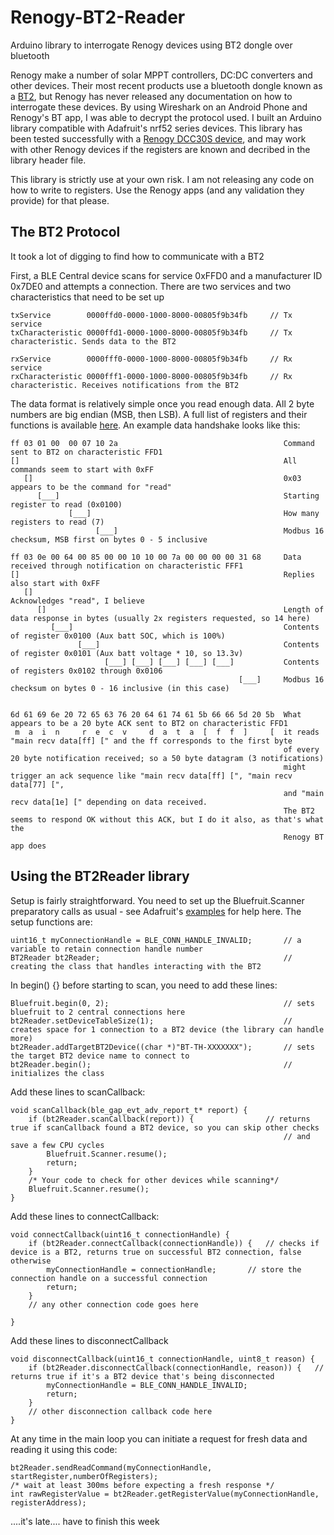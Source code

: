 # Renogy-BT2-Reader
Arduino library to interrogate Renogy devices using BT2 dongle over bluetooth

Renogy make a number of solar MPPT controllers, DC:DC converters and other devices.   Their most recent products use a bluetooth dongle known as a [BT2](https://www.renogy.com/bt-2-bluetooth-module/), but Renogy has never released any documentation on how to interrogate these devices.  By using Wireshark on an Android Phone and Renogy's BT app, I was able to decrypt the protocol used.  I built an Arduino library compatible with Adafruit's nrf52 series devices.  This library has been tested successfully with a [Renogy DCC30S device](https://www.renogy.com/dcc30s-12v-30a-dual-input-dc-dc-on-board-battery-charger-with-mppt/), and may work with other Renogy devices if the registers are known and decribed in the library header file.

This library is strictly use at your own risk.  I am not releasing any code on how to write to registers.  Use the Renogy apps (and any validation they provide) for that please.


## The BT2 Protocol
It took a lot of digging to find how to communicate with a BT2

First, a BLE Central device scans for service 0xFFD0 and a manufacturer ID 0x7DE0 and attempts a connection.   There are two services and two characteristics that need to be set up
```
txService        0000ffd0-0000-1000-8000-00805f9b34fb     // Tx service
txCharacteristic 0000ffd1-0000-1000-8000-00805f9b34fb     // Tx characteristic. Sends data to the BT2

rxService        0000fff0-0000-1000-8000-00805f9b34fb     // Rx service
rxCharacteristic 0000fff1-0000-1000-8000-00805f9b34fb     // Rx characteristic. Receives notifications from the BT2
```
The data format is relatively simple once you read enough data.  All 2 byte numbers are big endian (MSB, then LSB).  A full list of registers and their functions is available [here](/resources).  An example data handshake looks like this:
```
ff 03 01 00  00 07 10 2a                                     Command sent to BT2 on characteristic FFD1
[]                                                           All commands seem to start with 0xFF
   []                                                        0x03 appears to be the command for "read"
      [___]                                                  Starting register to read (0x0100)
             [___]                                           How many registers to read (7)
                   [___]                                     Modbus 16 checksum, MSB first on bytes 0 - 5 inclusive

ff 03 0e 00 64 00 85 00 00 10 10 00 7a 00 00 00 00 31 68     Data received through notification on characteristic FFF1
[]                                                           Replies also start with 0xFF
   []                                                        Acknowledges "read", I believe
      []                                                     Length of data response in bytes (usually 2x registers requested, so 14 here)
         [___]                                               Contents of register 0x0100 (Aux batt SOC, which is 100%)
               [___]                                         Contents of register 0x0101 (Aux batt voltage * 10, so 13.3v)
                     [___] [___] [___] [___] [___]           Contents of registers 0x0102 through 0x0106
                                                   [___]     Modbus 16 checksum on bytes 0 - 16 inclusive (in this case)


6d 61 69 6e 20 72 65 63 76 20 64 61 74 61 5b 66 66 5d 20 5b  What appears to be a 20 byte ACK sent to BT2 on characteristic FFD1
 m  a  i  n     r  e  c  v     d  a  t  a  [  f  f  ]     [  it reads "main recv data[ff] [" and the ff corresponds to the first byte
                                                             of every 20 byte notification received; so a 50 byte datagram (3 notifications)
                                                             might trigger an ack sequence like "main recv data[ff] [", "main recv data[77] [",
                                                             and "main recv data[1e] [" depending on data received.  
                                                             The BT2 seems to respond OK without this ACK, but I do it also, as that's what the
                                                             Renogy BT app does
```

## Using the BT2Reader library
Setup is fairly straightforward.  You need to set up the Bluefruit.Scanner preparatory calls as usual - see Adafruit's [examples](https://github.com/adafruit/Adafruit_nRF52_Arduino/blob/master/libraries/Bluefruit52Lib/examples/Central/central_scan/central_scan.ino) for help here.  The setup functions are:
```
uint16_t myConnectionHandle = BLE_CONN_HANDLE_INVALID;       // a variable to retain connection handle number
BT2Reader bt2Reader;                                         // creating the class that handles interacting with the BT2
```
In begin() {} before starting to scan, you need to add these lines:
```
Bluefruit.begin(0, 2);                                       // sets bluefruit to 2 central connections here
bt2Reader.setDeviceTableSize(1);                             // creates space for 1 connection to a BT2 device (the library can handle more)
bt2Reader.addTargetBT2Device((char *)"BT-TH-XXXXXXX");       // sets the target BT2 device name to connect to
bt2Reader.begin();                                           // initializes the class
```
Add these lines to scanCallback:
```
void scanCallback(ble_gap_evt_adv_report_t* report) {
	if (bt2Reader.scanCallback(report)) {                // returns true if scanCallback found a BT2 device, so you can skip other checks
                                                             // and save a few CPU cycles
		Bluefruit.Scanner.resume();
		return;
	}
	/* Your code to check for other devices while scanning*/
	Bluefruit.Scanner.resume();
}
```
Add these lines to connectCallback:
```
void connectCallback(uint16_t connectionHandle) {
	if (bt2Reader.connectCallback(connectionHandle)) {   // checks if device is a BT2, returns true on successful BT2 connection, false otherwise
		myConnectionHandle = connectionHandle;       // store the connection handle on a successful connection
		return;
	}
	// any other connection code goes here

}
```
Add these lines to disconnectCallback
```
void disconnectCallback(uint16_t connectionHandle, uint8_t reason) {
	if (bt2Reader.disconnectCallback(connectionHandle, reason)) {	// returns true if it's a BT2 device that's being disconnected
		myConnectionHandle = BLE_CONN_HANDLE_INVALID;
		return;
	}
	// other disconnection callback code here
}
```
At any time in the main loop you can initiate a request for fresh data and reading it using this code:
```
bt2Reader.sendReadCommand(myConnectionHandle, startRegister,numberOfRegisters);
/* wait at least 300ms before expecting a fresh response */
int rawRegisterValue = bt2Reader.getRegisterValue(myConnectionHandle, registerAddress);
```

....it's late.... have to finish this week

